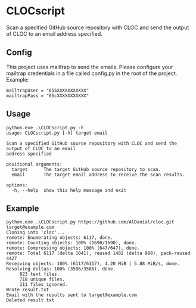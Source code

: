 # CLOCscript
Scan a specified GitHub source repository with CLOC and send the output of CLOC to an email address specified.

## Config

This project uses mailtrap to send the emails. Please configure your mailtrap credentials in a file called config.py in the root of the project. Example:
```
mailtrapUser = "055XXXXXXXXXXX"
mailtrapPass = "05cXXXXXXXXXXX"
```

## Usage 

```
python.exe .\CLOCscript.py -h
usage: CLOCscript.py [-h] target email

Scan a specified GitHub source repository with CLOC and send the output of CLOC to an email
address specified

positional arguments:
  target      The target GitHub source repository to scan.
  email       The target email address to receive the scan results.

options:
  -h, --help  show this help message and exit
```

## Example

```
python.exe .\CLOCscript.py https://github.com/AlDanial/cloc.git target@example.com
Cloning into 'cloc'...
remote: Enumerating objects: 6117, done.
remote: Counting objects: 100% (1690/1690), done.
remote: Compressing objects: 100% (647/647), done.
remote: Total 6117 (delta 1041), reused 1482 (delta 988), pack-reused 4427
Receiving objects: 100% (6117/6117), 4.20 MiB | 5.88 MiB/s, done.
Resolving deltas: 100% (3586/3586), done.
     823 text files.
     718 unique files.
     111 files ignored.
Wrote result.txt
Email with the results sent to target@example.com
Deleted result.txt
```